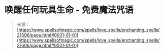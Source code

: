 <!--yml

category: 未分类

date: 2024-06-12 19:05:16

-->

# 唤醒任何玩具生命 - 免费魔法咒语

> 来源：[https://www.spellsofmagic.com/spells/love_spells/enchanting_spells/21606/page.html#0001-01-01](https://www.spellsofmagic.com/spells/love_spells/enchanting_spells/21606/page.html#0001-01-01)
